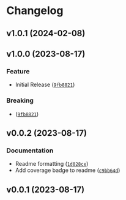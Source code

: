 # Changelog

<!--next-version-placeholder-->

## v1.0.1 (2024-02-08)



## v1.0.0 (2023-08-17)

### Feature

* Initial Release ([`9fb8821`](https://github.com/Vizgen/vpt-plugin-cellpose/commit/9fb88210d708ff5606cd7cf330834a83b6eb475b))

### Breaking

*  ([`9fb8821`](https://github.com/Vizgen/vpt-plugin-cellpose/commit/9fb88210d708ff5606cd7cf330834a83b6eb475b))

## v0.0.2 (2023-08-17)

### Documentation

* Readme formatting ([`1d028ce`](https://github.com/Vizgen/vpt-plugin-cellpose/commit/1d028ce40af6c08225c63f37192abe49db134319))
* Add coverage badge to readme ([`c9bb64d`](https://github.com/Vizgen/vpt-plugin-cellpose/commit/c9bb64db371201c65d6108d7c33360c838a547cf))

## v0.0.1 (2023-08-17)


